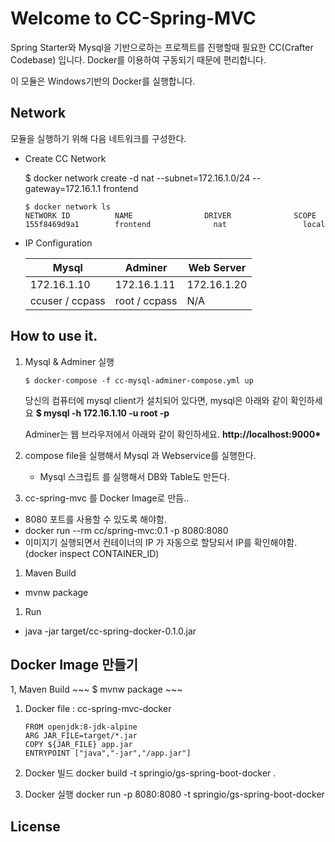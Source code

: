 # Welcome to CC-Spring-MVC

Spring Starter와 Mysql을 기반으로하는 프로젝트를 진행할때 필요한 CC(Crafter Codebase) 입니다.
Docker를 이용하여 구동되기 때문에 편리합니다.

이 모듈은 Windows기반의 Docker를 실행합니다.

## Network
모듈을 실행하기 위해 다음 네트워크를 구성한다.

* Create CC Network

    $ docker network create -d nat --subnet=172.16.1.0/24 --gateway=172.16.1.1 frontend

    ~~~
    $ docker network ls
    NETWORK ID          NAME                DRIVER              SCOPE
    155f8469d9a1        frontend              nat                 local
    ~~~

* IP Configuration

    Mysql           | Adminer       | Web Server        
    --------------- | ------------- | -------------
    172.16.1.10     | 172.16.1.11   | 172.16.1.20
    ccuser / ccpass | root / ccpass | N/A


## How to use it.
1. Mysql & Adminer 실행
    ~~~
    $ docker-compose -f cc-mysql-adminer-compose.yml up
    ~~~
    
   당신의 컴퓨터에 mysql client가 설치되어 있다면, mysql은 아래와 같이 확인하세요
    __$ mysql -h 172.16.1.10 -u root -p__
  
    Adminer는 웹 브라우저에서 아래와 같이 확인하세요.
    __http://localhost:9000*__
    

    
1. compose file을 실행해서 Mysql 과 Webservice를 실행한다.
    - Mysql 스크립트 를 실행해서 DB와 Table도 만든다.
    

1. cc-spring-mvc 를 Docker Image로 만듬..
* 8080 포트를 사용할 수 있도록 해야함.
* docker run --rm cc/spring-mvc:0.1 -p 8080:8080
* 이미지기 실행되면서 컨테이너의 IP 가 자동으로 할당되서 IP를 확인해야함. (docker inspect CONTAINER_ID)


1. Maven Build
*  mvnw package

1. Run
*  java -jar target/cc-spring-docker-0.1.0.jar


## Docker Image 만들기

1, Maven Build
    ~~~
    $ mvnw package
    ~~~

1. Docker file : cc-spring-mvc-docker
    ~~~
    FROM openjdk:8-jdk-alpine
    ARG JAR_FILE=target/*.jar
    COPY ${JAR_FILE} app.jar
    ENTRYPOINT ["java","-jar","/app.jar"]
    ~~~

1. Docker 빌드
    docker build -t springio/gs-spring-boot-docker .

1. Docker 실행
    docker run -p 8080:8080 -t springio/gs-spring-boot-docker
    
    
    

## License






